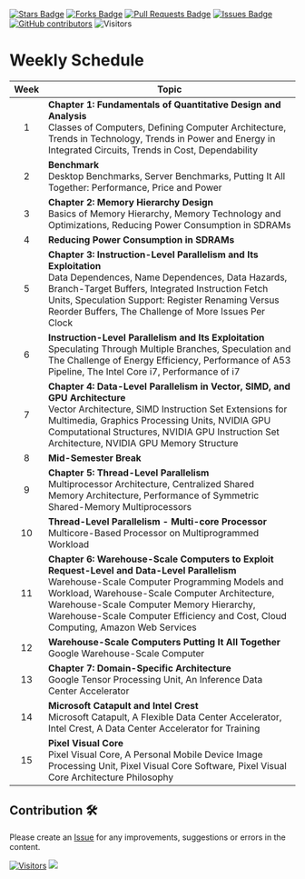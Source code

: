 <a href="https://github.com/drshahizan/project-management/stargazers"><img src="https://img.shields.io/github/stars/drshahizan/project-management" alt="Stars Badge"/></a>
<a href="https://github.com/drshahizan/project-management/network/members"><img src="https://img.shields.io/github/forks/drshahizan/project-management" alt="Forks Badge"/></a>
<a href="https://github.com/drshahizan/project-management/pulls"><img src="https://img.shields.io/github/issues-pr/drshahizan/project-management" alt="Pull Requests Badge"/></a>
<a href="https://github.com/drshahizan/project-management"><img src="https://img.shields.io/github/issues/drshahizan/project-management" alt="Issues Badge"/></a>
<a href="https://github.com/drshahizan/project-management/graphs/contributors"><img alt="GitHub contributors" src="https://img.shields.io/github/contributors/drshahizan/project-management?color=2b9348"></a>
![Visitors](https://api.visitorbadge.io/api/visitors?path=https%3A%2F%2Fgithub.com%2Fdrshahizan%2Fproject-management&labelColor=%23d9e3f0&countColor=%23697689&style=flat)

# Weekly Schedule

| Week   | Topic                                                                                                          |
|:-----:|----------------------------------------------------------------------------------------------------------------|
| 1   | **Chapter 1: Fundamentals of Quantitative Design and Analysis**<br>Classes of Computers, Defining Computer Architecture, Trends in Technology, Trends in Power and Energy in Integrated Circuits, Trends in Cost, Dependability |
| 2   | **Benchmark**<br>Desktop Benchmarks, Server Benchmarks, Putting It All Together: Performance, Price and Power   |
| 3   | **Chapter 2: Memory Hierarchy Design**<br>Basics of Memory Hierarchy, Memory Technology and Optimizations, Reducing Power Consumption in SDRAMs |
| 4   | **Reducing Power Consumption in SDRAMs**                                                                        |
| 5   | **Chapter 3: Instruction-Level Parallelism and Its Exploitation**<br>Data Dependences, Name Dependences, Data Hazards, Branch-Target Buffers, Integrated Instruction Fetch Units, Speculation Support: Register Renaming Versus Reorder Buffers, The Challenge of More Issues Per Clock |
| 6   | **Instruction-Level Parallelism and Its Exploitation**<br>Speculating Through Multiple Branches, Speculation and The Challenge of Energy Efficiency, Performance of A53 Pipeline, The Intel Core i7, Performance of i7 |
| 7   | **Chapter 4: Data-Level Parallelism in Vector, SIMD, and GPU Architecture**<br>Vector Architecture, SIMD Instruction Set Extensions for Multimedia, Graphics Processing Units, NVIDIA GPU Computational Structures, NVIDIA GPU Instruction Set Architecture, NVIDIA GPU Memory Structure |
| 8   | **Mid-Semester Break**                                                                                         |
| 9   | **Chapter 5: Thread-Level Parallelism**<br>Multiprocessor Architecture, Centralized Shared Memory Architecture, Performance of Symmetric Shared-Memory Multiprocessors |
| 10  | **Thread-Level Parallelism - Multi-core Processor**<br>Multicore-Based Processor on Multiprogrammed Workload    |
| 11  | **Chapter 6: Warehouse-Scale Computers to Exploit Request-Level and Data-Level Parallelism**<br>Warehouse-Scale Computer Programming Models and Workload, Warehouse-Scale Computer Architecture, Warehouse-Scale Computer Memory Hierarchy, Warehouse-Scale Computer Efficiency and Cost, Cloud Computing, Amazon Web Services |
| 12  | **Warehouse-Scale Computers Putting It All Together**<br>Google Warehouse-Scale Computer                        |
| 13  | **Chapter 7: Domain-Specific Architecture**<br>Google Tensor Processing Unit, An Inference Data Center Accelerator |
| 14  | **Microsoft Catapult and Intel Crest**<br>Microsoft Catapult, A Flexible Data Center Accelerator, Intel Crest, A Data Center Accelerator for Training |
| 15  | **Pixel Visual Core**<br>Pixel Visual Core, A Personal Mobile Device Image Processing Unit, Pixel Visual Core Software, Pixel Visual Core Architecture Philosophy |



## Contribution 🛠️
Please create an [Issue](https://github.com/drshahizan/project-management/issues) for any improvements, suggestions or errors in the content.

[![Visitors](https://api.visitorbadge.io/api/visitors?path=https%3A%2F%2Fgithub.com%2Fdrshahizan&labelColor=%23697689&countColor=%23555555&style=plastic)](https://visitorbadge.io/status?path=https%3A%2F%2Fgithub.com%2Fdrshahizan)
![](https://hit.yhype.me/github/profile?user_id=81284918)

